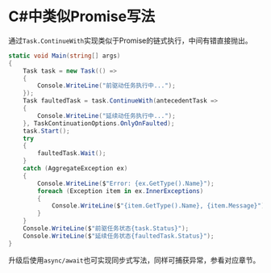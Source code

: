 # C#中类似Promise写法

通过```Task.ContinueWith```实现类似于Promise的链式执行，中间有错直接抛出。

```c#
static void Main(string[] args)
{
    Task task = new Task(() =>
    {
        Console.WriteLine("前驱动任务执行中...");
    });
    Task faultedTask = task.ContinueWith(antecedentTask =>
    {
        Console.WriteLine("延续动任务执行中...");
    }, TaskContinuationOptions.OnlyOnFaulted);
    task.Start();
    try
    {
        faultedTask.Wait();
    }
    catch (AggregateException ex)
    {
        Console.WriteLine($"Error: {ex.GetType().Name}");
        foreach (Exception item in ex.InnerExceptions)
        {
            Console.WriteLine($"{item.GetType().Name}, {item.Message}");
        }
    }
    Console.WriteLine($"前驱任务状态{task.Status}");
    Console.WriteLine($"延续任务状态{faultedTask.Status}");
}
```

升级后使用```async/await```也可实现同步式写法，同样可捕获异常，参看对应章节。